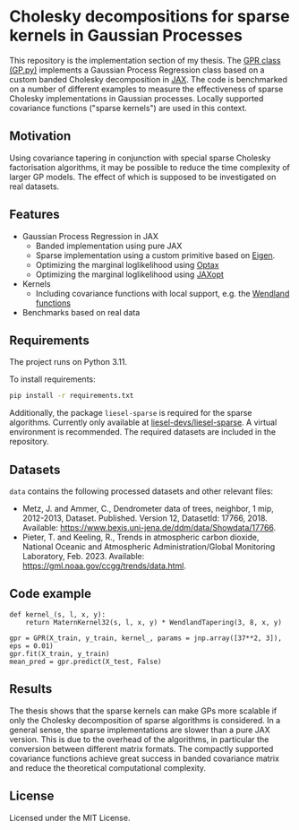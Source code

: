 # Cholesky decompositions for sparse kernels in Gaussian Processes

This repository is the implementation section of my thesis.
The [GPR class (GP.py)](GP.py) implements a Gaussian Process Regression class based on a custom banded Cholesky decomposition in [JAX](https://github.com/google/jax).
The code is benchmarked on a number of different examples to measure the effectiveness of sparse Cholesky implementations in Gaussian processes.
Locally supported covariance functions ("sparse kernels") are used in this context.

## Motivation
Using covariance tapering in conjunction with special sparse Cholesky factorisation algorithms, it may be possible to reduce the time complexity of larger GP models.
The effect of which is supposed to be investigated on real datasets.

## Features
- Gaussian Process Regression in JAX
  - Banded implementation using pure JAX
  - Sparse implementation using a custom primitive based on [Eigen](https://eigen.tuxfamily.org).
  - Optimizing the marginal loglikelihood using [Optax](https://github.com/deepmind/optax)
  - Optimizing the marginal loglikelihood using [JAXopt](https://github.com/google/jaxopt)
- Kernels
  - Including covariance functions with local support, e.g. the [Wendland functions](http://www.math.iit.edu/~fass/603_ch4.pdf)
- Benchmarks based on real data

## Requirements

The project runs on Python 3.11.

To install requirements:

```bash
pip install -r requirements.txt
```

Additionally, the package `liesel-sparse` is required for the sparse algorithms. Currently only available at [liesel-devs/liesel-sparse](https://github.com/liesel-devs/liesel-sparse).
A virtual environment is recommended. The required datasets are included in the repository.

## Datasets
`data` contains the following processed datasets and other relevant files:
- Metz, J. and Ammer, C., Dendrometer data of trees, neighbor, 1 mip, 2012-2013, Dataset. Published. Version 12, DatasetId: 17766, 2018. Available: https://www.bexis.uni-jena.de/ddm/data/Showdata/17766.
- Pieter, T. and Keeling, R., Trends in atmospheric carbon dioxide, National Oceanic and Atmospheric Administration/Global Monitoring Laboratory, Feb. 2023. Available: https://gml.noaa.gov/ccgg/trends/data.html.

## Code example
```python3
def kernel_(s, l, x, y):
    return MaternKernel32(s, l, x, y) * WendlandTapering(3, 8, x, y)

gpr = GPR(X_train, y_train, kernel_, params = jnp.array([37**2, 3]), eps = 0.01)
gpr.fit(X_train, y_train)
mean_pred = gpr.predict(X_test, False)
```

## Results
The thesis shows that the sparse kernels can make GPs more scalable if only the Cholesky decomposition of sparse algorithms is considered.
In a general sense, the sparse implementations are slower than a pure JAX version.
This is due to the overhead of the algorithms, in particular the conversion between different matrix formats.
The compactly supported covariance functions achieve great success in banded covariance matrix and reduce the theoretical computational complexity.
## License
Licensed under the MIT License.